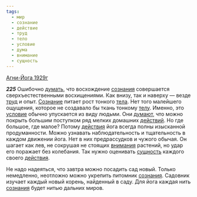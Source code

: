 ```yaml
---
tags:
  - мир
  - сознание
  - действие
  - труд
  - тело
  - условие
  - дума
  - внимание
  - сущность
---
```


[Агни-Йога 1929г](/agni/1929)

___225___
Ошибочно [думать](/tag/#дума), что восхождение [сознания](/tag/#сознание) совершается сверхъестественными восхищениями. Как внизу, так и наверху — везде [труд](/tag/#труд) и опыт. [Сознание](/tag/#сознание) питает рост тонкого [тела](/tag/#тело). Нет того малейшего ощущения, которое не создавало бы ткань тонкому [телу](/tag/#тело). Именно, это [условие](/tag/#условие) обычно упускается из виду людьми. Они [думают](/tag/#дума), что можно покрыть большим поступком ряд мелких домашних [действий](/tag/#действие). Но где большое, где малое? Потому [действия](/tag/#действие) йога всегда полны изысканной продуманности. Можно узнавать наблюдательность и тщательность в каждом движении йога. Нет в них предрассудков и чужого обычая. Он шагает как лев, не сокрушая не стоящих [внимания](/tag/#внимание) растений, но удар его поражает без колебания. Так нужно оценивать [сущность](/tag/#сущность) каждого своего [действия](/tag/#действие).   

Не надо надеяться, что завтра можно посадить сад новый. Только немедленно, неотложно можно укрепить питомник [сознания](/tag/#сознание). Садовник изучает каждый новый корень, найденный в саду. Для йога каждая нить [сознания](/tag/#сознание) будет нитью дальних миров.